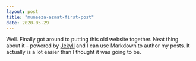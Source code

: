 ```yaml
---
layout: post
title: "muneeza-azmat-first-post"
date: 2020-05-29
---
```


Well. Finally got around to putting this old website together. Neat thing about it - powered by [Jekyll](http://jekyllrb.com) and I can use Markdown to author my posts. It actually is a lot easier than I thought it was going to be.
